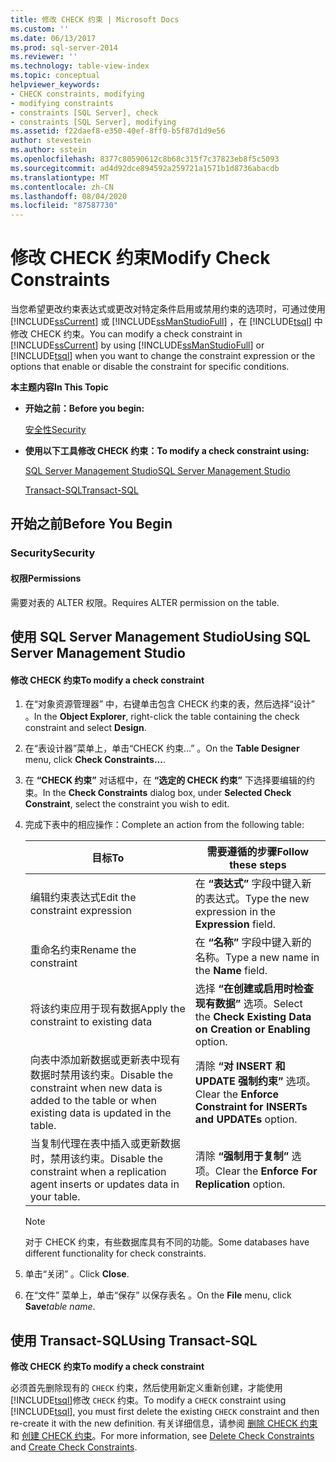 ```yaml
---
title: 修改 CHECK 约束 | Microsoft Docs
ms.custom: ''
ms.date: 06/13/2017
ms.prod: sql-server-2014
ms.reviewer: ''
ms.technology: table-view-index
ms.topic: conceptual
helpviewer_keywords:
- CHECK constraints, modifying
- modifying constraints
- constraints [SQL Server], check
- constraints [SQL Server], modifying
ms.assetid: f22daef8-e350-40ef-8ff0-b5f87d1d9e56
author: stevestein
ms.author: sstein
ms.openlocfilehash: 8377c80590612c8b68c315f7c37823eb8f5c5093
ms.sourcegitcommit: ad4d92dce894592a259721a1571b1d8736abacdb
ms.translationtype: MT
ms.contentlocale: zh-CN
ms.lasthandoff: 08/04/2020
ms.locfileid: "87587730"
---
```

# <a name="modify-check-constraints"></a><span data-ttu-id="1f815-102">修改 CHECK 约束</span><span class="sxs-lookup"><span data-stu-id="1f815-102">Modify Check Constraints</span></span>
  <span data-ttu-id="1f815-103">当您希望更改约束表达式或更改对特定条件启用或禁用约束的选项时，可通过使用 [!INCLUDE[ssCurrent](../../includes/sscurrent-md.md)] 或 [!INCLUDE[ssManStudioFull](../../includes/ssmanstudiofull-md.md)] ，在 [!INCLUDE[tsql](../../includes/tsql-md.md)] 中修改 CHECK 约束。</span><span class="sxs-lookup"><span data-stu-id="1f815-103">You can modify a check constraint in [!INCLUDE[ssCurrent](../../includes/sscurrent-md.md)] by using [!INCLUDE[ssManStudioFull](../../includes/ssmanstudiofull-md.md)] or [!INCLUDE[tsql](../../includes/tsql-md.md)] when you want to change the constraint expression or the options that enable or disable the constraint for specific conditions.</span></span>  
  
 <span data-ttu-id="1f815-104">**本主题内容**</span><span class="sxs-lookup"><span data-stu-id="1f815-104">**In This Topic**</span></span>  
  
-   <span data-ttu-id="1f815-105">**开始之前：**</span><span class="sxs-lookup"><span data-stu-id="1f815-105">**Before you begin:**</span></span>  
  
     [<span data-ttu-id="1f815-106">安全性</span><span class="sxs-lookup"><span data-stu-id="1f815-106">Security</span></span>](#Security)  
  
-   <span data-ttu-id="1f815-107">**使用以下工具修改 CHECK 约束：**</span><span class="sxs-lookup"><span data-stu-id="1f815-107">**To modify a check constraint using:**</span></span>  
  
     [<span data-ttu-id="1f815-108">SQL Server Management Studio</span><span class="sxs-lookup"><span data-stu-id="1f815-108">SQL Server Management Studio</span></span>](#SSMSProcedure)  
  
     [<span data-ttu-id="1f815-109">Transact-SQL</span><span class="sxs-lookup"><span data-stu-id="1f815-109">Transact-SQL</span></span>](#TsqlProcedure)  
  
##  <a name="before-you-begin"></a><a name="BeforeYouBegin"></a> <span data-ttu-id="1f815-110">开始之前</span><span class="sxs-lookup"><span data-stu-id="1f815-110">Before You Begin</span></span>  
  
###  <a name="security"></a><a name="Security"></a> <span data-ttu-id="1f815-111">Security</span><span class="sxs-lookup"><span data-stu-id="1f815-111">Security</span></span>  
  
####  <a name="permissions"></a><a name="Permissions"></a> <span data-ttu-id="1f815-112">权限</span><span class="sxs-lookup"><span data-stu-id="1f815-112">Permissions</span></span>  
 <span data-ttu-id="1f815-113">需要对表的 ALTER 权限。</span><span class="sxs-lookup"><span data-stu-id="1f815-113">Requires ALTER permission on the table.</span></span>  
  
##  <a name="using-sql-server-management-studio"></a><a name="SSMSProcedure"></a> <span data-ttu-id="1f815-114">使用 SQL Server Management Studio</span><span class="sxs-lookup"><span data-stu-id="1f815-114">Using SQL Server Management Studio</span></span>  
  
#### <a name="to-modify-a-check-constraint"></a><span data-ttu-id="1f815-115">修改 CHECK 约束</span><span class="sxs-lookup"><span data-stu-id="1f815-115">To modify a check constraint</span></span>  
  
1.  <span data-ttu-id="1f815-116">在“对象资源管理器”  中，右键单击包含 CHECK 约束的表，然后选择“设计”  。</span><span class="sxs-lookup"><span data-stu-id="1f815-116">In the **Object Explorer**, right-click the table containing the check constraint and select **Design**.</span></span>  
  
2.  <span data-ttu-id="1f815-117">在“表设计器”菜单上，单击“CHECK 约束…”   。</span><span class="sxs-lookup"><span data-stu-id="1f815-117">On the **Table Designer** menu, click **Check Constraints...**.</span></span>  
  
3.  <span data-ttu-id="1f815-118">在 **“CHECK 约束”** 对话框中，在 **“选定的 CHECK 约束”** 下选择要编辑的约束。</span><span class="sxs-lookup"><span data-stu-id="1f815-118">In the **Check Constraints** dialog box, under **Selected Check Constraint**, select the constraint you wish to edit.</span></span>  
  
4.  <span data-ttu-id="1f815-119">完成下表中的相应操作：</span><span class="sxs-lookup"><span data-stu-id="1f815-119">Complete an action from the following table:</span></span>  
  
    |<span data-ttu-id="1f815-120">目标</span><span class="sxs-lookup"><span data-stu-id="1f815-120">To</span></span>|<span data-ttu-id="1f815-121">需要遵循的步骤</span><span class="sxs-lookup"><span data-stu-id="1f815-121">Follow these steps</span></span>|  
    |--------|------------------------|  
    |<span data-ttu-id="1f815-122">编辑约束表达式</span><span class="sxs-lookup"><span data-stu-id="1f815-122">Edit the constraint expression</span></span>|<span data-ttu-id="1f815-123">在 **“表达式”** 字段中键入新的表达式。</span><span class="sxs-lookup"><span data-stu-id="1f815-123">Type the new expression in the **Expression** field.</span></span>|  
    |<span data-ttu-id="1f815-124">重命名约束</span><span class="sxs-lookup"><span data-stu-id="1f815-124">Rename the constraint</span></span>|<span data-ttu-id="1f815-125">在 **“名称”** 字段中键入新的名称。</span><span class="sxs-lookup"><span data-stu-id="1f815-125">Type a new name in the **Name** field.</span></span>|  
    |<span data-ttu-id="1f815-126">将该约束应用于现有数据</span><span class="sxs-lookup"><span data-stu-id="1f815-126">Apply the constraint to existing data</span></span>|<span data-ttu-id="1f815-127">选择 **“在创建或启用时检查现有数据”** 选项。</span><span class="sxs-lookup"><span data-stu-id="1f815-127">Select the **Check Existing Data on Creation or Enabling** option.</span></span>|  
    |<span data-ttu-id="1f815-128">向表中添加新数据或更新表中现有数据时禁用该约束。</span><span class="sxs-lookup"><span data-stu-id="1f815-128">Disable the constraint when new data is added to the table or when existing data is updated in the table.</span></span>|<span data-ttu-id="1f815-129">清除 **“对 INSERT 和 UPDATE 强制约束”** 选项。</span><span class="sxs-lookup"><span data-stu-id="1f815-129">Clear the **Enforce Constraint for INSERTs and UPDATEs** option.</span></span>|  
    |<span data-ttu-id="1f815-130">当复制代理在表中插入或更新数据时，禁用该约束。</span><span class="sxs-lookup"><span data-stu-id="1f815-130">Disable the constraint when a replication agent inserts or updates data in your table.</span></span>|<span data-ttu-id="1f815-131">清除 **“强制用于复制”** 选项。</span><span class="sxs-lookup"><span data-stu-id="1f815-131">Clear the **Enforce For Replication** option.</span></span>|  
  
    > [!NOTE]  
    >  <span data-ttu-id="1f815-132">对于 CHECK 约束，有些数据库具有不同的功能。</span><span class="sxs-lookup"><span data-stu-id="1f815-132">Some databases have different functionality for check constraints.</span></span>  
  
5.  <span data-ttu-id="1f815-133">单击“关闭”  。</span><span class="sxs-lookup"><span data-stu-id="1f815-133">Click **Close**.</span></span>  
  
6.  <span data-ttu-id="1f815-134">在“文件”  菜单上，单击“保存”  以保存表名  。</span><span class="sxs-lookup"><span data-stu-id="1f815-134">On the **File** menu, click **Save**_table name_.</span></span>  
  
##  <a name="using-transact-sql"></a><a name="TsqlProcedure"></a> <span data-ttu-id="1f815-135">使用 Transact-SQL</span><span class="sxs-lookup"><span data-stu-id="1f815-135">Using Transact-SQL</span></span>  
 <span data-ttu-id="1f815-136">**修改 CHECK 约束**</span><span class="sxs-lookup"><span data-stu-id="1f815-136">**To modify a check constraint**</span></span>  
  
 <span data-ttu-id="1f815-137">必须首先删除现有的 `CHECK` 约束，然后使用新定义重新创建，才能使用 [!INCLUDE[tsql](../../includes/tsql-md.md)]修改 `CHECK` 约束。</span><span class="sxs-lookup"><span data-stu-id="1f815-137">To modify a `CHECK` constraint using [!INCLUDE[tsql](../../includes/tsql-md.md)], you must first delete the existing `CHECK` constraint and then re-create it with the new definition.</span></span> <span data-ttu-id="1f815-138">有关详细信息，请参阅 [删除 CHECK 约束](delete-check-constraints.md) 和 [创建 CHECK 约束](create-check-constraints.md)。</span><span class="sxs-lookup"><span data-stu-id="1f815-138">For more information, see [Delete Check Constraints](delete-check-constraints.md) and [Create Check Constraints](create-check-constraints.md).</span></span>  
  
###  <a name="TsqlExample"></a>  
